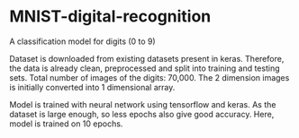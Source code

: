 # MNIST-digital-recognition
A classification model for digits (0 to 9)

Dataset is downloaded from existing datasets present in keras. Therefore, the data is already clean, preprocessed and split into training and testing sets.
Total number of images of the digits: 70,000.
The 2 dimension images is initially converted into 1 dimensional array.

Model is trained with neural network using tensorflow and keras. 
As the dataset is large enough, so less epochs also give good accuracy. Here, model is trained on 10 epochs.
